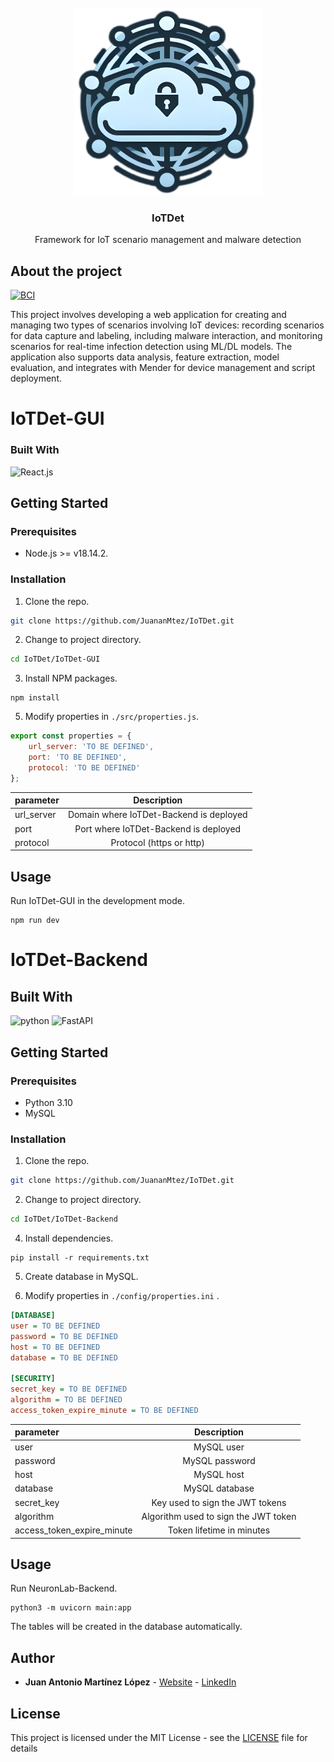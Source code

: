 <!-- PROJECT LOGO -->
<br/>
<div align="center">
<a href="https://github.com/JuananMtez/IotDet">
    <img src="https://raw.githubusercontent.com/JuananMtez/IoTDet/main/img/logo2.png" alt="IoTDet" width="300" height="300">

  </a>
  <h3>IoTDet</h3>
  <p align="center">
    Framework for IoT scenario management and malware detection
  </p>
</div>

## About the project
<a href="https://um.es">
  <img src="https://sceps.es/wp-content/uploads/2017/08/Logo-UMU.jpg" alt="BCI" width="195" height="50">
</a>
<br/>

This project involves developing a web application for creating and managing two types of scenarios involving IoT devices: recording scenarios for data capture and labeling, including malware interaction, and monitoring scenarios for real-time infection detection using ML/DL models. The application also supports data analysis, feature extraction, model evaluation, and integrates with Mender for device management and script deployment.


# IoTDet-GUI

### Built With
![React.js]

## Getting Started

### Prerequisites
* Node.js >= v18.14.2.


### Installation
1. Clone the repo.
```sh
git clone https://github.com/JuananMtez/IoTDet.git
```

2. Change to project directory.
```sh
cd IoTDet/IoTDet-GUI
```

3. Install NPM packages.
```shell
npm install
```

5. Modify properties in ```./src/properties.js```.
```js
export const properties = {
    url_server: 'TO BE DEFINED',
    port: 'TO BE DEFINED',
    protocol: 'TO BE DEFINED'
};
```


| parameter                    |   Description   |
|:-----------------------------|:---------------:|
| url_server                   | 	Domain where IoTDet-Backend is deployed
| port	                        |  	Port where IoTDet-Backend is deployed
| protocol 	                   |     Protocol (https or http)

## Usage

Run IoTDet-GUI in the development mode.
```shell
npm run dev
```

# IoTDet-Backend

## Built With
![python] ![FastAPI]

## Getting Started

### Prerequisites
* Python 3.10
* MySQL 


### Installation
1. Clone the repo.
```sh
git clone https://github.com/JuananMtez/IoTDet.git
```

2. Change to project directory.
```sh
cd IoTDet/IoTDet-Backend
```

4. Install dependencies.
```shell
pip install -r requirements.txt
```

5. Create database in MySQL.

6. Modify properties in ```./config/properties.ini``` .
```ini
[DATABASE]
user = TO BE DEFINED
password = TO BE DEFINED
host = TO BE DEFINED
database = TO BE DEFINED

[SECURITY]
secret_key = TO BE DEFINED
algorithm = TO BE DEFINED
access_token_expire_minute = TO BE DEFINED
```

| parameter                    |   Description   |
|:-----------------------------|:---------------:|
| user                         | 	MySQL user 
| password	                    |  	MySQL password 
| host 	                       |       	MySQL host       
| database 	                   |       	MySQL database         
| secret_key 	                 |       	Key used to sign the JWT tokens       
| algorithm 	                  |      	Algorithm used to sign the JWT token   
| access_token_expire_minute 	 |       	Token lifetime in minutes
 	        



## Usage

Run NeuronLab-Backend.
```shell
python3 -m uvicorn main:app
```

The tables will be created in the database automatically.




## Author

* **Juan Antonio Martínez López** - [Website](https://juananmtez.github.io/) - [LinkedIn](https://www.linkedin.com/in/juanantonio-martinez/)


## License

This project is licensed under the MIT License - see the [LICENSE](LICENSE) file for details

[Python]: https://img.shields.io/badge/Python-20232A?style=for-the-badge&logo=python
[FastAPI]: https://img.shields.io/badge/fastapi-20232A?style=for-the-badge&logo=fastapi
[React.js]: https://img.shields.io/badge/React-20232A?style=for-the-badge&logo=react
